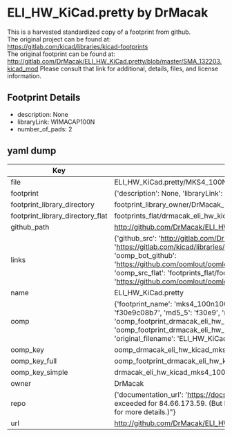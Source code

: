 # ELI_HW_KiCad.pretty by DrMacak  
This is a harvested standardized copy of a footprint from github.  
The original project can be found at:  
https://gitlab.com/kicad/libraries/kicad-footprints  
The original footprint can be found at:
http://gitlab.com/DrMacak/ELI_HW_KiCad.pretty/blob/master/SMA_132203.kicad_mod
Please consult that link for additional, details, files, and license information.  
## Footprint Details
* description: None  
* libraryLink: WIMACAP100N  
* number_of_pads: 2  
## yaml dump  
| Key | Value |  
| --- | --- |  
| file | ELI_HW_KiCad.pretty/MKS4_100N100V.kicad_mod |  
| footprint | {'description': None, 'libraryLink': 'WIMACAP100N', 'number_of_pads': 2} |  
| footprint_library_directory | footprint_library_owner/DrMacak_ELI_HW_KiCad.pretty |  
| footprint_library_directory_flat | footprints_flat/drmacak_eli_hw_kicad_mks4_100n100v/working |  
| github_path | http://github.com/DrMacak/ELI_HW_KiCad.pretty/blob/master/MKS4_100N100V.kicad_mod |  
| links | {'github_src': 'http://gitlab.com/DrMacak/ELI_HW_KiCad.pretty/blob/master/SMA_132203.kicad_mod', 'github_src_repo': 'https://gitlab.com/kicad/libraries/kicad-footprints', 'oomp_bot': 'footprints/drmacak_eli_hw_kicad_mks4_100n100v/working', 'oomp_bot_github': 'https://github.com/oomlout/oomlout_oomp_footprint_bot/tree/main/footprints/drmacak_eli_hw_kicad_mks4_100n100v/working', 'oomp_src_flat': 'footprints_flat/footprints_flat/drmacak_eli_hw_kicad_mks4_100n100v/working', 'oomp_src_flat_github': 'https://github.com/oomlout/oomlout_oomp_footprint_src/tree/main/footprints_flat/drmacak_eli_hw_kicad_mks4_100n100v/working'} |  
| name | ELI_HW_KiCad.pretty |  
| oomp | {'footprint_name': 'mks4_100n100v', 'library_name': 'eli_hw_kicad', 'md5': 'f30e9c08b7c35175d3d861d1043c2be9', 'md5_10': 'f30e9c08b7', 'md5_5': 'f30e9', 'md5_6': 'f30e9c', 'oomp_key': 'oomp_drmacak_eli_hw_kicad_mks4_100n100v', 'oomp_key_extra': 'oomp_footprint_drmacak_eli_hw_kicad_mks4_100n100v', 'oomp_key_full': 'oomp_footprint_drmacak_eli_hw_kicad_mks4_100n100v_f30e9c', 'oomp_key_simple': 'drmacak_eli_hw_kicad_mks4_100n100v', 'original_filename': 'ELI_HW_KiCad.pretty/MKS4_100N100V.kicad_mod', 'owner_name': 'drmacak'} |  
| oomp_key | oomp_drmacak_eli_hw_kicad_mks4_100n100v |  
| oomp_key_full | oomp_footprint_drmacak_eli_hw_kicad_mks4_100n100v |  
| oomp_key_simple | drmacak_eli_hw_kicad_mks4_100n100v |  
| owner | DrMacak |  
| repo | {'documentation_url': 'https://docs.github.com/rest/overview/resources-in-the-rest-api#rate-limiting', 'message': "API rate limit exceeded for 84.66.173.59. (But here's the good news: Authenticated requests get a higher rate limit. Check out the documentation for more details.)"} |  
| url | http://github.com/DrMacak/ELI_HW_KiCad.pretty |  

